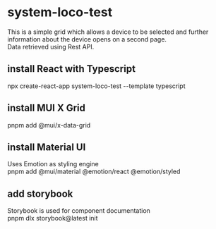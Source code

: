 # system-loco-test
This is a simple grid which allows a device to be selected and further information about the device opens on a second page.\
Data retrieved using Rest API.
## install React with Typescript
npx create-react-app system-loco-test --template typescript
## install MUI X Grid
pnpm add @mui/x-data-grid
## install Material UI
Uses Emotion as styling engine\
pnpm add @mui/material @emotion/react @emotion/styled
## add storybook
Storybook is used for component documentation\
pnpm dlx storybook@latest init
